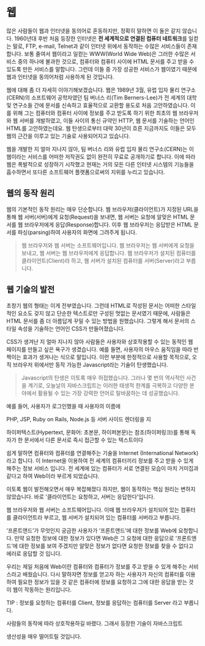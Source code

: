 # 웹

많은 사람들이 웹과 인터넷을 동의어로 혼동하지만, 정확히 말하면 이 둘은 같지 않습니다. 1960년대 후반 처음 등장한 인터넷은 **전 세계적으로 연결된 컴퓨터 네트워크**를 일컫는 말로, FTP, e-mail, Telnet과 같이 인터넷 위에서 동작하는 수많은 서비스들이 존재합니다. 보통 줄여서 웹이라고 일컫는 WWW(World Wide Web)은 그러한 수많은 서비스 중의 하나에 불과한 것으로, 컴퓨터와 컴퓨터 사이에 HTML 문서를 주고 받을 수 있도록 만든 서비스를 말합니다. 그런데 이들 중 가장 성공한 서비스가 웹이였기 때문에 웹과 인터넷을 동의어처럼 사용하게 된 것입니다.

웹에 대해 좀 더 자세히 이야기해보겠습니다. 웹은 1989년 3월, 유럽 입자 물리 연구소(CERN)의 소프트웨어 공학자였던 팀 버너스 리(Tim Berners-Lee)가 전 세계의 대학 및 연구소들 간에 문서를 신속하고 효율적으로 교환할 용도로 처음 고안하였습니다. 이를 위해 그는 컴퓨터와 컴퓨터 사이에 정보를 주고 받도록 하기 위한 최초의 웹 브라우저와 웹 서버를 개발하였고, 이들 사이의 통신 규약인 HTTP, 웹 문서를 기술하는 언어인 HTML를 고안하였는데요. 웹 탄생으로부터 대략 30년이 흐른 지금까지도 이들은 모두 웹의 근간을 이루고 있는 기술로 사용되어지고 있습니다.

웹을 개발한 지 얼마 지나지 않아, 팀 버너스 리와 유럽 입자 물리 연구소(CERN)는 이 웹이라는 서비스를 어떠한 저작권도 없이 완전히 무료로 공개하기로 합니다. 이에 따라 웹은 폭발적으로 성장하기 시작했고 현재는 거의 모든 다른 인터넷 시스템의 기능들을 흡수하면서 또다른 소프트웨어 플랫폼으로써의 지위를 누리고 있습니다.

## 웹의 동작 원리

웹의 기본적인 동작 원리는 매우 단순합니다. 웹 브라우저(클라이언트)가 지정된 URL을 통해 웹 서버(서버)에게 요청(Request)을 보내면, 웹 서버는 요청에 알맞은 HTML 문서를 웹 브라우저에게 응답(Response)합니다. 이후 웹 브라우저는 응답받은 HTML 문서를 파싱(parsing)하여 사용자의 화면에 그려주게 됩니다.

> 웹 브라우저와 웹 서버는 소프트웨어입니다. 웹 브라우저는 웹 서버에게 요청을 보내고, 웹 서버는 웹 브라우저에게 응답합니다. 웹 브라우저가 설치된 컴퓨터를 클라이언트(Client)라 하고, 웹 서버가 설치된 컴퓨터를 서버(Server)라고 부릅니다.

## 웹 기술의 발전

초창기 웹의 형태는 이게 전부였습니다. 그런데 HTML로 작성된 문서는 어떠한 스타일적인 요소도 갖지 않고 단순한 텍스트로만 구성된 멋없는 문서였기 때문에, 사람들은 HTML 문서를 좀 더 아름답게 꾸밀 수 있는 방법을 원했습니다. 그렇게 해서 문서의 스타일 속성을 기술하는 언어인 CSS가 만들어졌습니다.

CSS가 생겨난 지 얼마 지나지 않아 사람들은 사용자와 상호작용할 수 있는 동적인 웹 페이지를 만들고 싶은 욕구가 생겼습니다. 예를 들면, 사용자의 마우스 움직임을 따라 반짝이는 효과가 생겨나는 식으로 말입니다. 이런 부분에 한정적으로 사용할 목적으로, 오직 브라우저 위에서만 동작 가능한 Javascript라는 기술이 탄생했습니다.

> Javascript의 탄생은 이토록 매우 허접했습니다. 그러나 몇 번의 역사적인 사건을 계기로, 오늘날의 자바스크립트는 이러한 태생적 한계를 극복하고 다양한 분야에서 활용될 수 있는 가장 강력한 언어로 탈바꿈하는 데 성공했습니다.

예를 들어, 사용자가 로그인했을 때 사용자의 이름에 

PHP, JSP, Ruby on Rails, Node.js 등 서버 사이드 렌더링을 지


하이퍼텍스트(Hypertext, 문화어: 초본문, 하이퍼본문)는 참조(하이퍼링크)를 통해 독자가 한 문서에서 다른 문서로 즉시 접근할 수 있는 텍스트이다

쉽게 말하면 컴퓨터와 컴퓨터를 연결해주는 기술을 Internet (International Network)라고 합니다.
이 Internet을 이용하여 전 세계의 컴퓨터끼리 정보를 주고 받을 수 있게 해주는 정보 서비스 입니다.
전 세계에 있는 컴퓨터가 서로 연결된 모습이 마치 거미집과 같다고 하여 Web이라 부르게 되었습니다.

이토록 웹이 발전해오면서 매우 복잡해졌다 하지만, 웹이 동작하는 핵심 원리는 변하지 않았습니다. 바로 '클라이언트는 요청하고, 서버는 응답한다'입니다.

웹 브라우저와 웹 서버는 소프트웨어입니다. 이때 웹 브라우저가 설치되어 있는 컴퓨터를 클라이언트라 부르고, 웹 서버가 설치되어 있는 컴퓨터를 서버라고 부릅니다.

‘프론트앤드’가 무엇인지 궁금한 사용자가 ‘프론트앤드’에 대한 정보를 Web에 요청합니다. 만약 요청한 정보에 대한 정보가 있다면 Web은 그 요청에 대한 응답으로 ‘프론트앤드’에 대한 정보를 보여 주겠지만 알맞은 정보가 없다면 요청한 정보를 찾을 수 없다고 에러로 응답할 것 입니다.

우리는 제일 처음에 Web이란 컴퓨터와 컴퓨터가 정보를 주고 받을 수 있게 해주는 서비스라고 배웠습니다.
다시 말하자면 정보를 얻고자 하는 사용자가 자신의 컴퓨터를 이용하여 필요한 정보가 있을 것 같은 컴퓨터에 정보를 요청하고 그에 대한 응답을 받는 것 이 웹이 작동하는 원리입니다.

TIP : 정보를 요청하는 컴퓨터를 Client, 정보를 응답하는 컴퓨터를 Server 라고 부릅니다.

사람들의 동작에 따라 상호작용하길 바랬다. 그래서 등장한 기술이 자바스크립트

생산성을 매우 떨어트릴 것입니다.